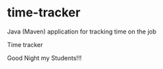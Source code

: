 # time-tracker
Java (Maven) application for tracking time on the job

Time tracker

Good Night my Students!!!
